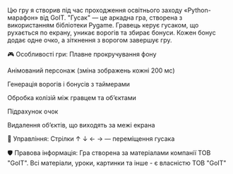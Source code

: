 Цю гру я створив під час проходження освітнього заходу «Python-марафон» від GoIT.
"Гусак" — це аркадна гра, створена з використанням бібліотеки Pygame. Гравець керує гусаком, що рухається по екрану, уникає ворогів та збирає бонуси.
Кожен бонус додає одне очко, а зіткнення з ворогом завершує гру.

🎮 Особливості гри:
Плавне прокручування фону

Анімований персонаж (зміна зображень кожні 200 мс)

Генерація ворогів і бонусів з таймерами

Обробка колізій між гравцем та об’єктами

Підрахунок очок

Видалення об’єктів, що виходять за межі екрана

🔧 Управління:
Стрілки ↑ ↓ ← → — переміщення гусака

🛡 Правова інформація:
Гра створена за матеріалами компанії ТОВ "GoIT".
Всі матеріали, уроки, картинки та інше - є власністю ТОВ "GoIT"


